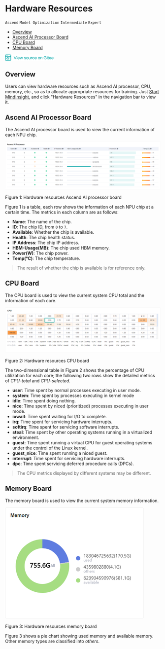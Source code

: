 # Hardware Resources

`Ascend` `Model Optimization` `Intermediate` `Expert`

<!-- TOC -->

- [Overview](#overview)
- [Ascend AI Processor Board](#ascend-ai-processor-board)
- [CPU Board](#cpu-board)
- [Memory Board](#memory-board)

<!-- /TOC -->

<a href="https://gitee.com/mindspore/docs/blob/master/tutorials/source_en/advanced_use/hardware_resources.md" target="_blank"><img src="../_static/logo_source.png"></a>

## Overview

Users can view hardware resources such as Ascend AI processor, CPU, memory, etc., so as to allocate appropriate resources for training.
Just [Start MindInsight](https://www.mindspore.cn/tutorial/en/master/advanced_use/mindinsight_commands.html#start-the-service), and click "Hardware Resources" in the navigation bar to view it.

## Ascend AI Processor Board

The Ascend AI processor board is used to view the current information of each NPU chip.

![resources_npu.png](./images/resources_npu.png)

Figure 1: Hardware resources Ascend AI processor board

Figure 1 is a table, each row shows the information of each NPU chip at a certain time. The metrics in each column are as follows:

- **Name**: The name of the chip.
- **ID**: The chip ID, from `0` to `7`.
- **Available**: Whether the chip is available.
- **Health**: The chip health status.
- **IP Address**: The chip IP address.
- **HBM-Usage(MB)**: The chip used HBM memory.
- **Power(W)**: The chip power.
- **Temp(°C)**: The chip temperature.

> The result of whether the chip is available is for reference only.

## CPU Board

The CPU board is used to view the current system CPU total and the information of each core.

![resources_cpu.png](./images/resources_cpu.png)

Figure 2: Hardware resources CPU board

The two-dimensional table in Figure 2 shows the percentage of CPU utilization for each core; the following two rows show the detailed metrics of *CPU-total* and *CPU-selected*.

- **user**: Time spent by normal processes executing in user mode.
- **system**: Time spent by processes executing in kernel mode
- **idle**: Time spent doing nothing.
- **nice**: Time spent by niced (prioritized) processes executing in user mode.
- **iowait**: Time spent waiting for I/O to complete.
- **irq**: Time spent for servicing hardware interrupts.
- **softirq**: Time spent for servicing software interrupts.
- **steal**: Time spent by other operating systems running in a virtualized environment.
- **guest**: Time spent running a virtual CPU for guest operating systems under the control of the Linux kernel.
- **guest_nice**: Time spent running a niced guest.
- **interrupt**: Time spent for servicing hardware interrupts.
- **dpc**: Time spent servicing deferred procedure calls (DPCs).

> The CPU metrics displayed by different systems may be different.

## Memory Board

The memory board is used to view the current system memory information.

![resources_mem.png](./images/resources_mem.png)

Figure 3: Hardware resources memory board

Figure 3 shows a pie chart showing used memory and available memory. Other memory types are classified into *others*.
